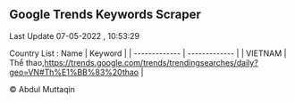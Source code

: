

## Google Trends Keywords Scraper 
 
Last Update 07-05-2022 , 10:53:29

Country List :
 Name  | Keyword |
| ------------- | ------------- |
| VIETNAM | Thể thao,https://trends.google.com/trends/trendingsearches/daily?geo=VN#Th%E1%BB%83%20thao |



© Abdul Muttaqin 
